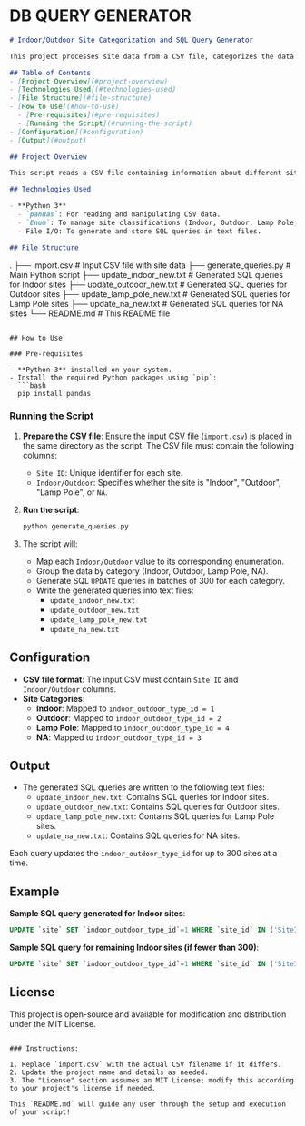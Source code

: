 # DB QUERY GENERATOR

```markdown
# Indoor/Outdoor Site Categorization and SQL Query Generator

This project processes site data from a CSV file, categorizes the data based on the indoor/outdoor/lamp pole/NA classification, and generates SQL queries to update a database. The generated queries update the `indoor_outdoor_type_id` field in the `site` table in batches of 300.

## Table of Contents
- [Project Overview](#project-overview)
- [Technologies Used](#technologies-used)
- [File Structure](#file-structure)
- [How to Use](#how-to-use)
  - [Pre-requisites](#pre-requisites)
  - [Running the Script](#running-the-script)
- [Configuration](#configuration)
- [Output](#output)

## Project Overview

This script reads a CSV file containing information about different sites, particularly their classification into categories: `Indoor`, `Outdoor`, `Lamp Pole`, or `NA`. It maps these categories to corresponding enumerations, then groups the data based on this classification. Finally, it generates SQL `UPDATE` queries in batches of 300 to modify the `indoor_outdoor_type_id` for the respective sites in the database.

## Technologies Used

- **Python 3**
  - `pandas`: For reading and manipulating CSV data.
  - `Enum`: To manage site classifications (Indoor, Outdoor, Lamp Pole, NA).
  - File I/O: To generate and store SQL queries in text files.

## File Structure

```
.
├── import.csv               # Input CSV file with site data
├── generate_queries.py      # Main Python script
├── update_indoor_new.txt    # Generated SQL queries for Indoor sites
├── update_outdoor_new.txt   # Generated SQL queries for Outdoor sites
├── update_lamp_pole_new.txt # Generated SQL queries for Lamp Pole sites
├── update_na_new.txt        # Generated SQL queries for NA sites
└── README.md                # This README file
```

## How to Use

### Pre-requisites

- **Python 3** installed on your system.
- Install the required Python packages using `pip`:
  ```bash
  pip install pandas
  ```

### Running the Script

1. **Prepare the CSV file**: Ensure the input CSV file (`import.csv`) is placed in the same directory as the script. The CSV file must contain the following columns:
   - `Site ID`: Unique identifier for each site.
   - `Indoor/Outdoor`: Specifies whether the site is "Indoor", "Outdoor", "Lamp Pole", or `NA`.

2. **Run the script**:
   ```bash
   python generate_queries.py
   ```

3. The script will:
   - Map each `Indoor/Outdoor` value to its corresponding enumeration.
   - Group the data by category (Indoor, Outdoor, Lamp Pole, NA).
   - Generate SQL `UPDATE` queries in batches of 300 for each category.
   - Write the generated queries into text files:
     - `update_indoor_new.txt`
     - `update_outdoor_new.txt`
     - `update_lamp_pole_new.txt`
     - `update_na_new.txt`

## Configuration

- **CSV file format**: The input CSV must contain `Site ID` and `Indoor/Outdoor` columns.
- **Site Categories**:
  - **Indoor**: Mapped to `indoor_outdoor_type_id = 1`
  - **Outdoor**: Mapped to `indoor_outdoor_type_id = 2`
  - **Lamp Pole**: Mapped to `indoor_outdoor_type_id = 4`
  - **NA**: Mapped to `indoor_outdoor_type_id = 3`

## Output

- The generated SQL queries are written to the following text files:
  - `update_indoor_new.txt`: Contains SQL queries for Indoor sites.
  - `update_outdoor_new.txt`: Contains SQL queries for Outdoor sites.
  - `update_lamp_pole_new.txt`: Contains SQL queries for Lamp Pole sites.
  - `update_na_new.txt`: Contains SQL queries for NA sites.

Each query updates the `indoor_outdoor_type_id` for up to 300 sites at a time.

## Example

**Sample SQL query generated for Indoor sites**:

```sql
UPDATE `site` SET `indoor_outdoor_type_id`=1 WHERE `site_id` IN ('SiteID1','SiteID2','SiteID3', ..., 'SiteID300')
```

**Sample SQL query for remaining Indoor sites (if fewer than 300)**:

```sql
UPDATE `site` SET `indoor_outdoor_type_id`=1 WHERE `site_id` IN ('SiteID301', 'SiteID302', ..., 'SiteID350')
```

## License

This project is open-source and available for modification and distribution under the MIT License.
```

### Instructions:

1. Replace `import.csv` with the actual CSV filename if it differs.
2. Update the project name and details as needed.
3. The "License" section assumes an MIT License; modify this according to your project's license if needed.

This `README.md` will guide any user through the setup and execution of your script!